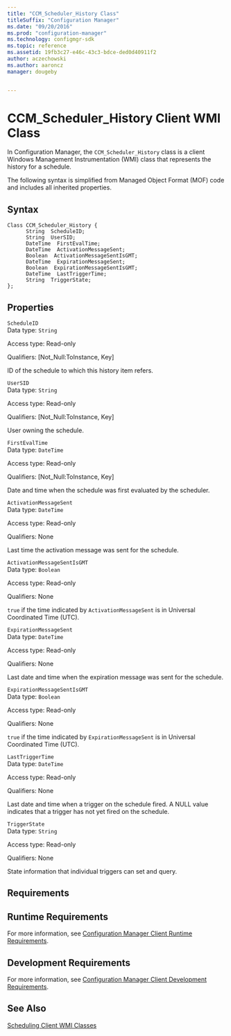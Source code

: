 ```yaml
---
title: "CCM_Scheduler_History Class"
titleSuffix: "Configuration Manager"
ms.date: "09/20/2016"
ms.prod: "configuration-manager"
ms.technology: configmgr-sdk
ms.topic: reference
ms.assetid: 19fb3c27-e46c-43c3-bdce-ded0d40911f2
author: aczechowski
ms.author: aaroncz
manager: dougeby


---
```

# CCM_Scheduler_History Client WMI Class
In Configuration Manager, the `CCM_Scheduler_History` class is a client Windows Management Instrumentation (WMI) class that represents the history for a schedule.  

 The following syntax is simplified from Managed Object Format (MOF) code and includes all inherited properties.  

## Syntax  

```  
Class CCM_Scheduler_History {  
      String  ScheduleID;  
      String  UserSID;  
      DateTime  FirstEvalTime;  
      DateTime  ActivationMessageSent;  
      Boolean  ActivationMessageSentIsGMT;  
      DateTime  ExpirationMessageSent;  
      Boolean  ExpirationMessageSentIsGMT;     
      DateTime  LastTriggerTime;  
      String  TriggerState;  
};  
```  

## Properties  
 `ScheduleID`  
 Data type: `String`  

 Access type: Read-only  

 Qualifiers: [Not_Null:ToInstance, Key]  

 ID of the schedule to which this history item refers.  

 `UserSID`  
 Data type: `String`  

 Access type: Read-only  

 Qualifiers: [Not_Null:ToInstance, Key]  

 User owning the schedule.  

 `FirstEvalTime`  
 Data type: `DateTime`  

 Access type: Read-only  

 Qualifiers: [Not_Null:ToInstance, Key]  

 Date and time when the schedule was first evaluated by the scheduler.  

 `ActivationMessageSent`  
 Data type: `DateTime`  

 Access type: Read-only  

 Qualifiers: None  

 Last time the activation message was sent for the schedule.  

 `ActivationMessageSentIsGMT`  
 Data type: `Boolean`  

 Access type: Read-only  

 Qualifiers: None  

 `true` if the time indicated by `ActivationMessageSent` is in Universal Coordinated Time (UTC).  

 `ExpirationMessageSent`  
 Data type: `DateTime`  

 Access type: Read-only  

 Qualifiers: None  

 Last date and time when the expiration message was sent for the schedule.  

 `ExpirationMessageSentIsGMT`  
 Data type: `Boolean`  

 Access type: Read-only  

 Qualifiers: None  

 `true` if the time indicated by `ExpirationMessageSent` is in Universal Coordinated Time (UTC).  

 `LastTriggerTime`  
 Data type: `DateTime`  

 Access type: Read-only  

 Qualifiers: None  

 Last date and time when a trigger on the schedule fired. A NULL value indicates that a trigger has not yet fired on the schedule.  

 `TriggerState`  
 Data type: `String`  

 Access type: Read-only  

 Qualifiers: None  

 State information that individual triggers can set and query.  

## Requirements  

## Runtime Requirements  
 For more information, see [Configuration Manager Client Runtime Requirements](../../../../../develop/core/reqs/client-runtime-requirements.md).  

## Development Requirements  
 For more information, see [Configuration Manager Client Development Requirements](../../../../../develop/core/reqs/client-development-requirements.md).  

## See Also  
 [Scheduling Client WMI Classes](../../../../../develop/reference/core/clients/client-classes/scheduling-client-wmi-classes.md)

